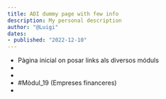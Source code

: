 ```yaml
---
title: ADI dummy page with few info
description: My personal description
author: "@Luigi"
dates:
- published: "2022-12-10"
---
```

- Pàgina inicial on posar links als diversos móduls
-
-
- #Mòdul_19 (Empreses financeres)
-